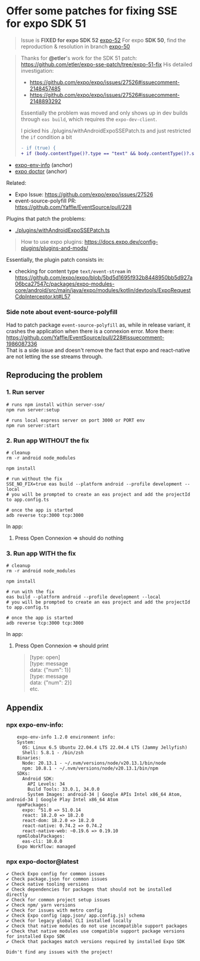 # Offer some patches for fixing SSE for expo SDK 51

> Issue is **FIXED for expo SDK 52**  [expo-52](https://github.com/MartinHarkins/expo-sse-patch/tree/expo-52)
> For expo **SDK 50**, find the reproduction & resolution in branch [expo-50](https://github.com/MartinHarkins/expo-sse-patch/tree/expo-50)

> Thanks for **@etler**'s work for the SDK 51 patch: https://github.com/etler/expo-sse-patch/tree/expo-51-fix
> His detailed investigation:
> - https://github.com/expo/expo/issues/27526#issuecomment-2148457485
> - https://github.com/expo/expo/issues/27526#issuecomment-2148893292
> 
> Essentially the problem was moved and only shows up in dev builds through `eas build`, which requires the `expo-dev-client`.
> 
> I picked his ./plugins/withAndroidExpoSSEPatch.ts and just restricted the `if` condition a bit
> 
> ```diff
> - if (true) {
> + if (body.contentType()?.type == "text" && body.contentType()?.subtype == "event-stream" || peeked.request(byteCount + 1)) {
> ```

- [expo-env-info](#npx-expo-env-info) (anchor)
- [expo doctor](#npx-expo-doctorlatest) (anchor)

Related:
- Expo Issue: https://github.com/expo/expo/issues/27526
- event-source-polyfill PR: https://github.com/Yaffle/EventSource/pull/228

Plugins that patch the problems: 
- [./plugins/withAndroidExpoSSEPatch.ts](./plugins/withAndroidExpoSSEPatch.ts)
> How to use expo plugins: https://docs.expo.dev/config-plugins/plugins-and-mods/

Essentially, the plugin patch consists in:
- checking for content type `text/event-stream` in https://github.com/expo/expo/blob/5bd5d1695f932b8448950bb5d927a06bca27547c/packages/expo-modules-core/android/src/main/java/expo/modules/kotlin/devtools/ExpoRequestCdpInterceptor.kt#L57

### Side note about event-source-polyfill
Had to patch package `event-source-polyfill` as, while in release variant, it crashes the application when there is a connexion error. More there: https://github.com/Yaffle/EventSource/pull/228#issuecomment-1986087336  
That is a side issue and doesn't remove the fact that expo and react-native are not letting the sse streams through.

## Reproducing the problem
### 1. Run server
```
# runs npm install within server-sse/
npm run server:setup

# runs local express server on port 3000 or PORT env
npm run server:start
```

### 2. Run app WITHOUT the fix
```
# cleanup
rm -r android node_modules

npm install

# run without the fix
SSE_NO_FIX=true eas build --platform android --profile development --local
# you will be prompted to create an eas project and add the projectId to app.config.ts
 
# once the app is started
adb reverse tcp:3000 tcp:3000 
```

In app:
1. Press Open Connexion => should do nothing

### 3. Run app WITH the fix
```
# cleanup
rm -r android node_modules

npm install

# run with the fix
eas build --platform android --profile development --local
# you will be prompted to create an eas project and add the projectId to app.config.ts

# once the app is started
adb reverse tcp:3000 tcp:3000 
```

In app:
1. Press Open Connexion => should print
   > [type: open]  
   > [type: message  
   >  data: {"num": 1}]  
   > [type: message  
   >  data: {"num": 2}]  
   > etc.

## Appendix
### npx expo-env-info:
```
    expo-env-info 1.2.0 environment info:
    System:
      OS: Linux 6.5 Ubuntu 22.04.4 LTS 22.04.4 LTS (Jammy Jellyfish)
      Shell: 5.8.1 - /bin/zsh
    Binaries:
      Node: 20.13.1 - ~/.nvm/versions/node/v20.13.1/bin/node
      npm: 10.8.1 - ~/.nvm/versions/node/v20.13.1/bin/npm
    SDKs:
      Android SDK:
        API Levels: 34
        Build Tools: 33.0.1, 34.0.0
        System Images: android-34 | Google APIs Intel x86_64 Atom, android-34 | Google Play Intel x86_64 Atom
    npmPackages:
      expo: ^51.0 => 51.0.14 
      react: 18.2.0 => 18.2.0 
      react-dom: 18.2.0 => 18.2.0 
      react-native: 0.74.2 => 0.74.2 
      react-native-web: ~0.19.6 => 0.19.10 
    npmGlobalPackages:
      eas-cli: 10.0.0
    Expo Workflow: managed
```

### npx expo-doctor@latest

```
✔ Check Expo config for common issues
✔ Check package.json for common issues
✔ Check native tooling versions
✔ Check dependencies for packages that should not be installed directly
✔ Check for common project setup issues
✔ Check npm/ yarn versions
✔ Check for issues with metro config
✔ Check Expo config (app.json/ app.config.js) schema
✔ Check for legacy global CLI installed locally
✔ Check that native modules do not use incompatible support packages
✔ Check that native modules use compatible support package versions for installed Expo SDK
✔ Check that packages match versions required by installed Expo SDK

Didn't find any issues with the project!
```
